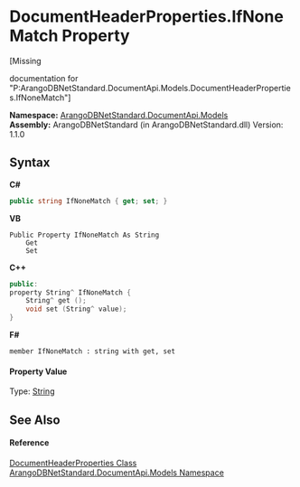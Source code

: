 # DocumentHeaderProperties.IfNoneMatch Property 
 

\[Missing <summary> documentation for "P:ArangoDBNetStandard.DocumentApi.Models.DocumentHeaderProperties.IfNoneMatch"\]

**Namespace:**&nbsp;<a href="81a73561-cfc6-64b8-9923-29f0333f4867">ArangoDBNetStandard.DocumentApi.Models</a><br />**Assembly:**&nbsp;ArangoDBNetStandard (in ArangoDBNetStandard.dll) Version: 1.1.0

## Syntax

**C#**<br />
``` C#
public string IfNoneMatch { get; set; }
```

**VB**<br />
``` VB
Public Property IfNoneMatch As String
	Get
	Set
```

**C++**<br />
``` C++
public:
property String^ IfNoneMatch {
	String^ get ();
	void set (String^ value);
}
```

**F#**<br />
``` F#
member IfNoneMatch : string with get, set

```


#### Property Value
Type: <a href="https://docs.microsoft.com/dotnet/api/system.string" target="_blank" rel="noopener noreferrer">String</a>

## See Also


#### Reference
<a href="ec926014-3226-807e-03cf-3e590a993eb8">DocumentHeaderProperties Class</a><br /><a href="81a73561-cfc6-64b8-9923-29f0333f4867">ArangoDBNetStandard.DocumentApi.Models Namespace</a><br />
